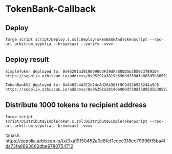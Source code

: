 # TokenBank-Callback


## Deploy
```
forge script script/Deploy.s.sol:DeployTokenBankAndTokenScript --rpc-url arbitrum_sepolia --broadcast --verify -vvvv
```
## Deploy result
```
SimpleToken deployed to: 0x95291a3819E690ddF39dFa805D5b3850237B9304
https://sepolia.arbiscan.io/address/0x95291a3819e690ddf39dfa805d5b3850237b9304

TokenBankV2 deployed to: 0x8402b4A3C2e14cAd26436ff9C9432b528244a9C6
https://sepolia.arbiscan.io/address/0x95291a3819e690ddf39dfa805d5b3850237b9304
```

## Distribute 1000 tokens to recipient address
```
forge script script/DistributeSimpleToken.s.sol:DistributeSimpleTokenScript --rpc-url arbitrum_sepolia --broadcast -vvvv
```
txhash: https://sepolia.arbiscan.io/tx/0xa19f50452a0e8fcf1cdce318ec79996ff5ba4fda73fa8893862dbe9780754712
